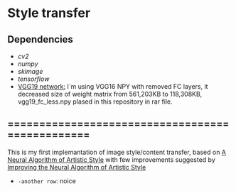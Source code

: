 # Style transfer
## Dependencies
* *cv2*
* *numpy*
* *skimage*
* *tensorflow*
* [VGG19 network:](https://github.com/machrisaa/tensorflow-vgg) I`m using VGG16 NPY with removed FC layers, it decreased size of weight matrix from  561,203KB to 118,308KB, vgg19_fc_less.npy plased in this repository in rar file.

## ================================================
  This is my first implemantation of image style/content transfer, based on [A Neural Algorithm of Artistic Style](https://arxiv.org/abs/1508.06576) with few improvements suggested by [Improving the Neural Algorithm of Artistic Style](https://arxiv.org/abs/1605.04603)

* `-another row`: noice

